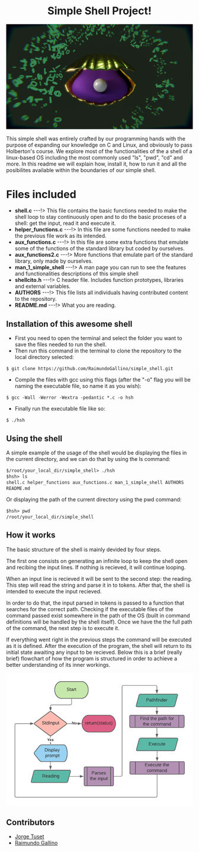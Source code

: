 <h1 align="center"> Simple Shell Project! </h1>

![markdown poster by Raimundo Gallino](/Extras/seashellRender7.png)

This simple shell was entirely crafted by our programming hands with the purpose of expanding our knowledge on C and Linux, and obviously to pass Holberton's course. We explore most of the functionalities of the a shell of a linux-based OS including the most commonly used "ls", "pwd", "cd" and more. In this readme we will explain how, install it, how to run it and all the posibilites available within the boundaries  of our simple shell.


# Files included
- **shell.c**  ---!> This file contains the basic functions needed to make the shell loop to stay continuously open and to do the basic proceses of a shell: get the input, read it and execute it.
- **helper_functions.c** ---!> In this file are some functions needed to make the previous file work as its intended.
- **aux_functions.c** ---!> In this file are some extra functions that emulate some of the functions of the standard library but coded by ourselves.
- **aux_functions2.c** ---!> More functions that emulate part of the standard library, only made by ourselves.
- **man_1_simple_shell** ---!> A man page you can run to see the features and functionalities descriptions of this simple shell
- **shellcito.h** ---!> C header file. Includes function prototypes, libraries and external variables.
- **AUTHORS** ---!> This file lists all individuals having contributed content to the repository.
- **README.md** ---!> What you are reading.

## Installation of this awesome shell 
- First you need to open the terminal and select the folder you want to save the files needed to run the shell.
- Then run this command in the terminal to clone the repository to the local directory selected:
```ssh
$ git clone https://github.com/RaimundoGallino/simple_shell.git
```
 - Compile the files with gcc using this flags (after the "-o" flag you will be naming the executable file, so name it as you wish):
```ssh
$ gcc -Wall -Werror -Wextra -pedantic *.c -o hsh
```
- Finally run the executable file like so:
```ssh
$ ./hsh
```

## Using the shell 

A simple example of the usage of the shell would be displaying the files in the current directory, and we can do that by using the ls command:
```ssh
$/root/your_local_dir/simple_shell> ./hsh
$hsh> ls
shell.c helper_functions aux_functions.c man_1_simple_shell AUTHORS README.md
```
Or displaying the path of the current directory using the pwd command:
```ssh
$hsh> pwd 
/root/your_local_dir/simple_shell
```
## How it works
The basic structure of the shell is mainly devided by four steps. 

The first one consists on generating an infinite loop to keep the shell open and recibing the input lines. If nothing is recieved, it will continue looping. 

When an input line is recieved it will be sent to the second step: the reading. This step will read the string and parse it in to tokens. After that, the shell is intended to execute the input recieved.

In order to do that, the input parsed in tokens is passed to a function that searches for the correct path. Checking if the executable files of the command passed exist somewhere in the path of the OS (built in command definitions will be handled by the shell itself). Once we have the the full path of the command, the next step is to execute it. 

If everything went right in the previous steps the command will be executed as it is defined. After the execution of the program, the shell will return to its initial state awaiting any input to be recieved. Below this is a brief (really brief) flowchart of how the program is structured in order to achieve a better understanding of its inner workings.

![Flowchart](/Extras/Diagramaenblanco.png)

## Contributors
 - [Jorge Tuset](https://github.com/jtusetgraniello)
 - [Raimundo Gallino](https://github.com/RaimundoGallino)
